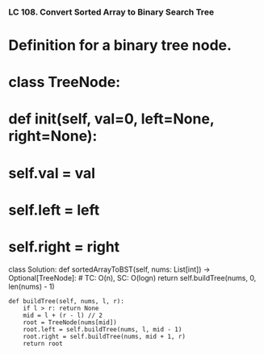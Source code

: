 ### LC 108. Convert Sorted Array to Binary Search Tree
# Definition for a binary tree node.
# class TreeNode:
#     def __init__(self, val=0, left=None, right=None):
#         self.val = val
#         self.left = left
#         self.right = right
class Solution:
    def sortedArrayToBST(self, nums: List[int]) -> Optional[TreeNode]:
        # TC: O(n), SC: O(logn)
        return self.buildTree(nums, 0, len(nums) - 1)

    def buildTree(self, nums, l, r):
        if l > r: return None
        mid = l + (r - l) // 2
        root = TreeNode(nums[mid])
        root.left = self.buildTree(nums, l, mid - 1)
        root.right = self.buildTree(nums, mid + 1, r)
        return root